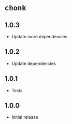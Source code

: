 # `chonk`

## 1.0.3

- Update more dependencies

## 1.0.2

- Update dependencies

## 1.0.1

- Tests

## 1.0.0

- Initial release

